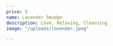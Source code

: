 ```yaml
---
price: 5
name: Lavender Smudge
description: Love, Relaxing, Cleansing
image: "/uploads/lavender.jpeg"

---
```

